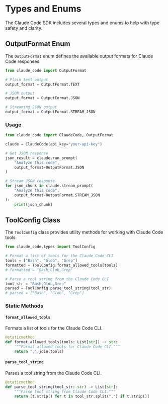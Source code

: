 # Types and Enums

The Claude Code SDK includes several types and enums to help with type safety and clarity.

## OutputFormat Enum

The `OutputFormat` enum defines the available output formats for Claude Code responses:

```python
from claude_code import OutputFormat

# Plain text output
output_format = OutputFormat.TEXT

# JSON output
output_format = OutputFormat.JSON

# Streaming JSON output
output_format = OutputFormat.STREAM_JSON
```

### Usage

```python
from claude_code import ClaudeCode, OutputFormat

claude = ClaudeCode(api_key="your-api-key")

# Get JSON response
json_result = claude.run_prompt(
    "Analyze this code",
    output_format=OutputFormat.JSON
)

# Stream JSON response
for json_chunk in claude.stream_prompt(
    "Analyze this code",
    output_format=OutputFormat.STREAM_JSON
):
    print(json_chunk)
```

## ToolConfig Class

The `ToolConfig` class provides utility methods for working with Claude Code tools:

```python
from claude_code.types import ToolConfig

# Format a list of tools for the Claude Code CLI
tools = ["Bash", "Glob", "Grep"]
formatted = ToolConfig.format_allowed_tools(tools)
# formatted = "Bash,Glob,Grep"

# Parse a tool string from the Claude Code CLI
tool_str = "Bash,Glob,Grep"
parsed = ToolConfig.parse_tool_string(tool_str)
# parsed = ["Bash", "Glob", "Grep"]
```

### Static Methods

#### `format_allowed_tools`

Formats a list of tools for the Claude Code CLI.

```python
@staticmethod
def format_allowed_tools(tools: List[str]) -> str:
    """Format allowed tools for Claude Code CLI."""
    return ",".join(tools)
```

#### `parse_tool_string`

Parses a tool string from the Claude Code CLI.

```python
@staticmethod
def parse_tool_string(tool_str: str) -> List[str]:
    """Parse tool string from Claude Code CLI."""
    return [t.strip() for t in tool_str.split(",") if t.strip()]
```